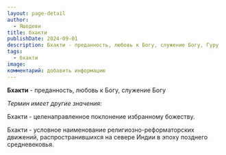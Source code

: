 ```yaml
---
layout: page-detail
author:
  - Яшодеви
title: бхакти
publishDate: 2024-09-01
description: Бхакти - преданность, любовь к Богу, служение Богу, Гуру
tags:
  - бхакти
image: 
комментарий: добавить информацию
---
```

**Бхакти** - преданность, любовь к Богу, служение Богу

*Термин имеет другие значения:*

Бхакти - целенаправленное поклонение избранному божеству.

Бхакти - условное наименование религиозно-реформаторских движений, распространившихся на севере Индии в эпоху позднего средневековья.

